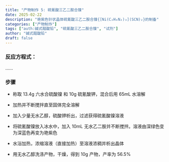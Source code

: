```yaml
---
title: "产物制作 5: 硫氰酸三乙二胺合镍"
date: 2025-02-22
description: "艳紫色针状晶体硫氰酸三乙二胺合镍{[Ni(C₂H₈N₂)₃](SCN)₂}的制备"
categories: ["产物制作"]
tags: ["auth:碱式醋酸铅", "硫氰酸三乙二胺合镍", "试剂"]
author: "碱式醋酸铅"
draft: false
---
```


### 反应方程式：

......

### 步骤

- 称取 13.4g 六水合硫酸镍 和 10g 硫氰酸钾，混合后用 65mL 水溶解

- 加热并不断搅拌直至固体完全溶解

- 加入少量无水乙醇，硫酸钾析出，过滤获得硫氰酸镍溶液

- 将硫氰酸镍放入冰水中，加入 10mL 无水乙二胺并不断搅拌。溶液由深绿色变为深蓝色再变为艳紫色

- 水浴加热，浓缩溶液（直接加热）至溶液浓稠并析出晶体

- 用无水乙醇洗涤产物，干燥，得到 10g 产物，产率为 56.5%
